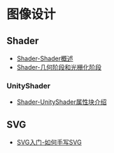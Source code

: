# 图像设计

## Shader
* [Shader-Shader概述](./2021/2021-04/2021-04-24/Shader-Shader概述.md)
* [Shader-几何阶段和光栅化阶段](./2021/2021-04/2021-04-26/Shader-几何阶段和光栅化阶段.md)

### UnityShader
* [Shader-UnityShader属性块介绍](./2021/2021-04/2021-04-27/Shader-UnityShader属性块介绍.md)

## SVG
* [SVG入门-如何手写SVG](./2020/2020-10/2020-10-15/SVG入门-如何手写SVG.md)
